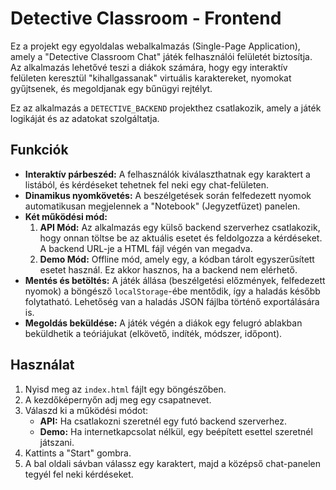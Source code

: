 # Detective Classroom - Frontend

Ez a projekt egy egyoldalas webalkalmazás (Single-Page Application), amely a "Detective Classroom Chat" játék felhasználói felületét biztosítja. Az alkalmazás lehetővé teszi a diákok számára, hogy egy interaktív felületen keresztül "kihallgassanak" virtuális karaktereket, nyomokat gyűjtsenek, és megoldjanak egy bűnügyi rejtélyt.

Ez az alkalmazás a `DETECTIVE_BACKEND` projekthez csatlakozik, amely a játék logikáját és az adatokat szolgáltatja.

## Funkciók

*   **Interaktív párbeszéd:** A felhasználók kiválaszthatnak egy karaktert a listából, és kérdéseket tehetnek fel neki egy chat-felületen.
*   **Dinamikus nyomkövetés:** A beszélgetések során felfedezett nyomok automatikusan megjelennek a "Notebook" (Jegyzetfüzet) panelen.
*   **Két működési mód:**
    1.  **API Mód:** Az alkalmazás egy külső backend szerverhez csatlakozik, hogy onnan töltse be az aktuális esetet és feldolgozza a kérdéseket. A backend URL-je a HTML fájl végén van megadva.
    2.  **Demo Mód:** Offline mód, amely egy, a kódban tárolt egyszerűsített esetet használ. Ez akkor hasznos, ha a backend nem elérhető.
*   **Mentés és betöltés:** A játék állása (beszélgetési előzmények, felfedezett nyomok) a böngésző `localStorage`-ébe mentődik, így a haladás később folytatható. Lehetőség van a haladás JSON fájlba történő exportálására is.
*   **Megoldás beküldése:** A játék végén a diákok egy felugró ablakban beküldhetik a teóriájukat (elkövető, indíték, módszer, időpont).

## Használat

1.  Nyisd meg az `index.html` fájlt egy böngészőben.
2.  A kezdőképernyőn adj meg egy csapatnevet.
3.  Válaszd ki a működési módot:
    *   **API:** Ha csatlakozni szeretnél egy futó backend szerverhez.
    *   **Demo:** Ha internetkapcsolat nélkül, egy beépített esettel szeretnél játszani.
4.  Kattints a "Start" gombra.
5.  A bal oldali sávban válassz egy karaktert, majd a középső chat-panelen tegyél fel neki kérdéseket.
